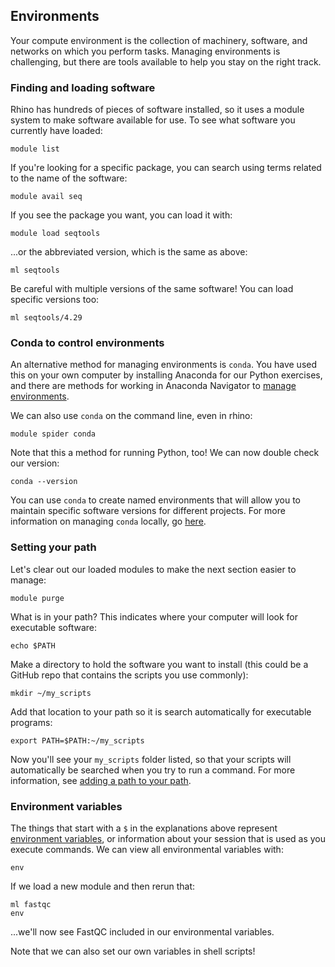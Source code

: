 ## Environments

Your compute environment is the collection of machinery, software, and networks on which you perform tasks. Managing environments is challenging, but there are tools available to help you stay on the right track.

### Finding and loading software

Rhino has hundreds of pieces of software installed, so it uses a module system to make software available for use. To see what software you currently have loaded:

    module list

If you're looking for a specific package, you can search using terms related to the name of the software:

    module avail seq

If you see the package you want, you can load it with:

    module load seqtools

...or the abbreviated version, which is the same as above:

    ml seqtools

Be careful with multiple versions of the same software! You can load specific versions too:

    ml seqtools/4.29

### Conda to control environments

An alternative method for managing environments is `conda`. You have used this on your own computer by installing Anaconda for our Python exercises, and there are methods for working in Anaconda Navigator to [manage environments](https://docs.anaconda.com/anaconda/navigator/tutorials/manage-environments/).

We can also use `conda` on the command line, even in rhino:

    module spider conda

Note that this a method for running Python, too! We can now double check our version:

    conda --version

You can use `conda` to create named environments that will allow you to maintain specific software versions for different projects. For more information on managing `conda` locally, go [here](https://docs.conda.io/projects/conda/en/latest/user-guide/getting-started.html).

### Setting your path

Let's clear out our loaded modules to make the next section easier to manage:

    module purge

What is in your path? This indicates where your computer will look for executable software:

    echo $PATH

Make a directory to hold the software you want to install (this could be a GitHub repo that contains the scripts you use commonly):

    mkdir ~/my_scripts

Add that location to your path so it is search automatically for executable programs:

    export PATH=$PATH:~/my_scripts

Now you'll see your `my_scripts` folder listed, so that your scripts will automatically be searched when you try to run a command. For more information, see [adding a path to your path](https://opensource.com/article/17/6/set-path-linux).

### Environment variables

The things that start with a `$` in the explanations above represent [environment variables](https://opensource.com/article/19/8/what-are-environment-variables), or information about your session that is used as you execute commands. We can view all environmental variables with:

    env

If we load a new module and then rerun that:

    ml fastqc
    env

...we'll now see FastQC included in our environmental variables.

Note that we can also set our own variables in shell scripts!